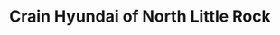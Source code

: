 ---
title: "Crain Hyundai of North Little Rock"
url: /north-little-rock/crain-hyundai-of-north-little-rock/
shop: Autohaus
---